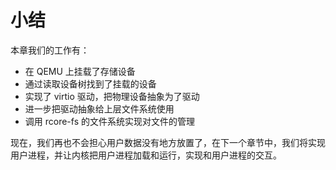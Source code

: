# 小结

本章我们的工作有：

- 在 QEMU 上挂载了存储设备
- 通过读取设备树找到了挂载的设备
- 实现了 virtio 驱动，把物理设备抽象为了驱动
- 进一步把驱动抽象给上层文件系统使用
- 调用 rcore-fs 的文件系统实现对文件的管理

现在，我们再也不会担心用户数据没有地方放置了，在下一个章节中，我们将实现用户进程，并让内核把用户进程加载和运行，实现和用户进程的交互。